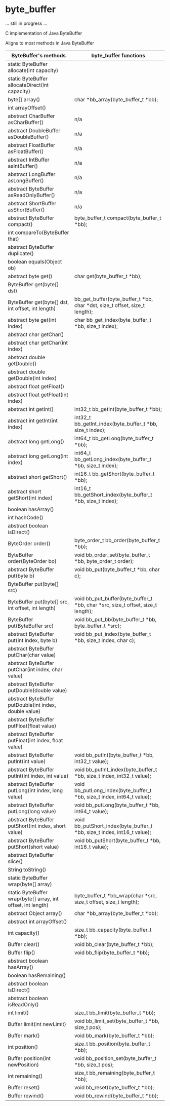# byte_buffer
... still in progress ...

C implementation of Java ByteBuffer

Aligns to most methods in Java ByteBuffer

| ByteBuffer's methods | byte_buffer functions |
|---|---|
|static ByteBuffer allocate(int capacity)| |
|static ByteBuffer allocateDirect(int capacity)| |
|byte[] array()| char *bb_array(byte_buffer_t *bb); |
|int arrayOffset()| |
|abstract CharBuffer asCharBuffer()| n/a |
|abstract DoubleBuffer asDoubleBuffer()| n/a |
|abstract FloatBuffer asFloatBuffer()| n/a |
|abstract IntBuffer asIntBuffer()| n/a |
|abstract LongBuffer asLongBuffer()| n/a |
|abstract ByteBuffer asReadOnlyBuffer()| n/a |
|abstract ShortBuffer asShortBuffer()| n/a |
|abstract ByteBuffer compact()| byte_buffer_t compact(byte_buffer_t *bb); |
|int compareTo(ByteBuffer that)| |
|abstract ByteBuffer duplicate()| |
|boolean equals(Object ob)| |
|abstract byte get()| char get(byte_buffer_t *bb); |
|ByteBuffer get(byte[] dst)| |
|ByteBuffer get(byte[] dst, int offset, int length)| bb_get_buffer(byte_buffer_t *bb, char *dst, size_t offset, size_t length); |
|abstract byte get(int index)| char bb_get_index(byte_buffer_t *bb, size_t index); |
|abstract char getChar()| |
|abstract char getChar(int index)| |
|abstract double getDouble()| |
|abstract double getDouble(int index)| |
|abstract float getFloat()| |
|abstract float getFloat(int index)| |
|abstract int getInt()| int32_t bb_getInt(byte_buffer_t *bb); |
|abstract int getInt(int index)| int32_t bb_getInt_index(byte_buffer_t *bb, size_t index); |
|abstract long getLong()| int64_t bb_getLong(byte_buffer_t *bb); |
|abstract long getLong(int index)| int64_t bb_getLong_index(byte_buffer_t *bb, size_t index); |
|abstract short getShort()| int16_t bb_getShort(byte_buffer_t *bb); |
|abstract short getShort(int index)| int16_t bb_getShort_index(byte_buffer_t *bb, size_t index); |
|boolean hasArray()| |
|int hashCode()| |
|abstract boolean isDirect()| |
|ByteOrder order()| byte_order_t bb_order(byte_buffer_t *bb); |
|ByteBuffer order(ByteOrder bo)| void bb_order_set(byte_buffer_t *bb, byte_order_t order);|
|abstract ByteBuffer put(byte b)| void bb_put(byte_buffer_t *bb, char c); |
|ByteBuffer put(byte[] src)| |
|ByteBuffer put(byte[] src, int offset, int length)| void bb_put_buffer(byte_buffer_t *bb, char *src, size_t offset, size_t length); |
|ByteBuffer put(ByteBuffer src)| void bb_put_bb(byte_buffer_t *bb, byte_buffer_t *src); |
|abstract ByteBuffer put(int index, byte b)| void bb_put_index(byte_buffer_t *bb, size_t index, char c); |
|abstract ByteBuffer putChar(char value)| |
|abstract ByteBuffer putChar(int index, char value)| |
|abstract ByteBuffer putDouble(double value)| |
|abstract ByteBuffer putDouble(int index, double value)| |
|abstract ByteBuffer putFloat(float value)| |
|abstract ByteBuffer putFloat(int index, float value)| |
|abstract ByteBuffer putInt(int value)| void bb_putInt(byte_buffer_t *bb, int32_t value); |
|abstract ByteBuffer putInt(int index, int value)| void bb_putInt_index(byte_buffer_t *bb,  size_t index, int32_t value);|
|abstract ByteBuffer putLong(int index, long value)| void bb_putLong_index(byte_buffer_t *bb,  size_t index, int64_t value); |
|abstract ByteBuffer putLong(long value)| void bb_putLong(byte_buffer_t *bb, int64_t value); |
|abstract ByteBuffer putShort(int index, short value)| void bb_putShort_index(byte_buffer_t *bb,  size_t index, int16_t value); |
|abstract ByteBuffer putShort(short value)| void bb_putShort(byte_buffer_t *bb, int16_t value); |
|abstract ByteBuffer slice()| |
|String toString()| |
|static ByteBuffer wrap(byte[] array)| |
|static ByteBuffer wrap(byte[] array, int offset, int length)| byte_buffer_t *bb_wrap(char *src, size_t offset, size_t length); |
|abstract Object array()| char *bb_array(byte_buffer_t *bb); |
|abstract int arrayOffset()| |
|int capacity()| size_t bb_capacity(byte_buffer_t *bb); |
|Buffer clear()| void bb_clear(byte_buffer_t *bb); |
|Buffer flip()| void bb_flip(byte_buffer_t *bb); |
|abstract boolean hasArray()| |
|boolean hasRemaining()| |
|abstract boolean isDirect()| |
|abstract boolean isReadOnly()| |
|int limit()| size_t bb_limit(byte_buffer_t *bb); |
|Buffer limit(int newLimit)| void bb_limit_set(byte_buffer_t *bb, size_t pos); |
|Buffer mark()| void bb_mark(byte_buffer_t *bb); |
|int position()| size_t bb_position(byte_buffer_t *bb); |
|Buffer position(int newPosition)| void bb_position_set(byte_buffer_t *bb, size_t pos); |
|int remaining()| size_t bb_remaining(byte_buffer_t *bb); |
|Buffer reset()| void bb_reset(byte_buffer_t *bb); |
|Buffer rewind()| void bb_rewind(byte_buffer_t *bb); |
